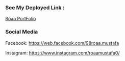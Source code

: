 ### See My Deployed Link : 
[Roaa PortFolio](https://roaa-portfolio-develpoer.netlify.app)


### Social Media



Facebook: <https://web.facebook.com/98roaa.mustafa>

Instagram: <https://www.instagram.com/roaamustafa0/>
